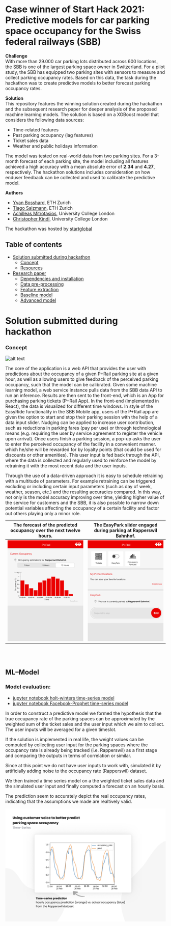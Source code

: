 # Case winner of Start Hack 2021: Predictive models for car parking space occupancy for the Swiss federal railways (SBB)

**Challenge**\
With more than 29.000 car parking lots distributed across 600 locations, the SBB is one of the largest parking space owner in Switzerland. For a pilot study, the SBB has equipped two parking sites with sensors to measure and collect parking occupancy rates. Based on this data, the task during the hackathon was to create predictive models to better forecast parking occupancy rates. 

**Solution**\
This repository features the winning solution created during the hackathon and the subsequent research paper for deeper analysis of the proposed machine learning models. The solution is based on a XGBoost model that considers the following data sources:

  * Time-related features
  * Past parking occupancy (lag features)
  * Ticket sales data
  * Weather and public holidays information

The model was tested on real-world data from two parking sites. For a 3-month forecast of each parking site, the model including all features achieved a high accuracy with a mean absolute error of **2.34** and **4.27**, respectively. The hackathon solutions includes consideration on how enduser feedback can be collected and used to calibrate the predictive model.

**Authors**
- [Yvan Bosshard](https://https://www.linkedin.com/in/yvan-bosshard/), ETH Zurich
- [Tiago Salzmann](https://www.linkedin.com/in/tiago-salzmann-888818164/), ETH Zurich
- [Achilleas Mitrotasios](https://www.linkedin.com/in/achilleas-mitrotasios/), University College London
- [Christopher Kindl](https://www.linkedin.com/in/kindl/), University College London


The hackathon was hosted by [startglobal](https://www.startglobal.org/)

## Table of contents
   * [Solution submitted during hackathon](#Solution-submitted-during-hackathon)
      * [Concept](#concept)
      * [Resources](#resources)
   * [Research paper](#research-paper)
      * [Dependencies and installation](#dependencies)
      * [Data pre-processing](#preprocessing)
      * [Feature extraction](#feature-extraction)
      * [Baseline model](#baseline-model)
      * [Advanced model](#advanced-model)



# Solution submitted during hackathon
### Concept

![alt text](https://github.com/christopherkindl/start-hack-2021/blob/main/img/Architecture.png)

The core of the application is a web API that provides the user with predictions about the occupancy of a given P+Rail parking site at a given hour, as well as allowing users to give feedback of the perceived parking occupancy, such that the model can be calibrated. Given some machine learning model, a web service instance pulls data from the SBB data API to run an inference. Results are then sent to the front-end, which is an App for purchasing parking tickets (P+Rail App). In the front-end (implemented in React), the data is visualized for different time windows. In style of the EasyRide functionality in the SBB Mobile app, users of the P+Rail app are given the option to start and stop their parking session with the help of a data input slider. Nudging can be applied to increase user contribution, such as reductions in parking fares (pay per use) or through technological means (e.g. requiring the user by service agreement to register the vehicle upon arrival). Once users finish a parking session, a pop-up asks the user to enter the perceived occupancy of the facility in a convenient manner. which he/she will be rewarded for by loyalty points (that could be used for discounts or other amenities). This user input is fed back through the API, where the data is collected and regularly used to reinforce the model by retraining it with the most recent data and the user inputs.

Through the use of a data-driven approach it is easy to schedule retraining with a multitude of parameters. For example retraining can be triggered excluding or including certain input parameters (such as day of week, weather, season, etc.) and the resulting accuracies compared. In this way, not only is the model accuracy improving over time, yielding higher value of the service for customers and the SBB, it is also possible to narrow down potential variables affecting the occupancy of a certain facility and factor out others playing only a minor role.

The forecast of the predicted occupancy over the next twelve hours.             |  The EasyPark slider engaged during parking at Rapperswil Bahnhof.         
:-------------------------:|:-------------------------:
![](./ui_3.png)  |  ![](./ui_1.png)

<br><br>
## ML–Model


### Model evaluation:

- [jupyter notebook holt-winters time-series model](https://github.com/christopherkindl/start-hack-2021/blob/main/01_ml/model_training_achi.ipynb)
- [jupyter notebook Facebook-Prophet time-series model](https://github.com/christopherkindl/start-hack-2021/blob/main/01_ml/model_training_chris.ipynb)

In order to construct a predictive model we formed the hypothesis that the true occupancy rate of the parking spaces can be approximated by the weighted sum of the ticket sales and the user input which we aim to collect. The user inputs will be averaged for a given timeslot.

If the solution is implemented in real life, the weight values can be computed by collecting user input for the parking spaces where the occupancy rate is already being tracked (i.e. Rapperswil) as a first stage and comparing the outputs in terms of correlation or similar.

Since at this point we do not have user inputs to work with, simulated it by artificially adding noise to the occupancy rate (Rapperswil) dataset.

We then trained a time series model on a the weighted ticket sales data and the simulated user input and finally computed a forecast on an hourly basis.

The prediction seem to accurately depict the real occupancy rates, indicating that the assumptions we made are realtively valid.

![](./Model.png)
